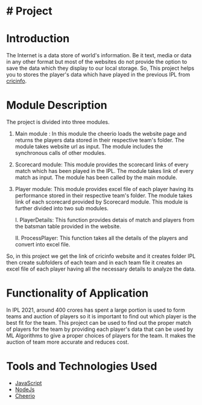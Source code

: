 # # Project

# Introduction
The Internet is a data store of world's information. Be it text, media or data in any other format but most of the websites do not provide the option to save the data which they display to our local storage. So, This project helps you to stores the player's data which have played in the previous IPL from [cricinfo](https://www.espncricinfo.com/series/ipl-2020-21-1210595).

# Module Description
The project is divided into three modules.

1. Main module : In this module the cheerio loads the website page and returns the players data stored in their respective team's folder. The module takes website url as input. The module includes the synchronous calls of other modules.

2. Scorecard module: This module provides the scorecard links of every match which has been played in the IPL. The module takes link of every match as input. The module has been called by the main module.

3. Player module: This module provides excel file of each player having its performance stored in their respective team's folder. The module takes link of each scorecard provided by Scorecard module. This module is further divided into two sub modules.

    I. PlayerDetails: This function provides detais of match and players from the batsman table provided in the website.

    II. ProcessPlayer: This function takes all the details of the players and convert into excel file.

So, in this project we get the link of cricinfo website and it creates folder IPL then create subfolders of each team and in each team file it creates an excel file of each player having all the necessary details to analyze the data.

# Functionality of Application
In IPL 2021, around 400 crores has spent a large portion is used to form teams and auction of players so it is important to find out which player is the best fit for the team. This project can be used to find out the proper match of players for the team by providing each player's data that can be used by ML Algorithms to give a proper choices of players for the team. It makes the auction of team more accurate and reduces cost.

# Tools and Technologies Used
* [JavaScript](https://javascript.info/)
* [NodeJs](https://nodejs.org/api/fs.html)
* [Cheerio](https://www.npmjs.com/package/cheerio)

